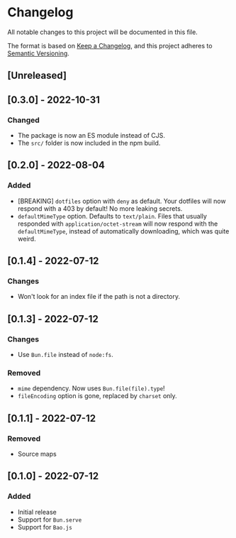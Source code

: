 # Changelog

All notable changes to this project will be documented in this file.

The format is based on [Keep a Changelog](https://keepachangelog.com/en/1.0.0/), and this project adheres to [Semantic Versioning](https://semver.org/spec/v2.0.0.html).

## [Unreleased]

## [0.3.0] - 2022-10-31

### Changed

- The package is now an ES module instead of CJS.
- The `src/` folder is now included in the npm build.

## [0.2.0] - 2022-08-04

### Added

- [BREAKING] `dotfiles` option with `deny` as default. Your dotfiles will now respond with a 403 by default! No more leaking secrets.
- `defaultMimeType` option. Defaults to `text/plain`. Files that usually responded with `application/octet-stream` will now respond with the `defaultMimeType`, instead of automatically downloading, which was quite weird.

## [0.1.4] - 2022-07-12

### Changes

- Won't look for an index file if the path is not a directory.

## [0.1.3] - 2022-07-12

### Changes

- Use `Bun.file` instead of `node:fs`.

### Removed

- `mime` dependency. Now uses `Bun.file(file).type`!
- `fileEncoding` option is gone, replaced by `charset` only.

## [0.1.1] - 2022-07-12

### Removed

- Source maps

## [0.1.0] - 2022-07-12

### Added

- Initial release
- Support for `Bun.serve`
- Support for `Bao.js`
